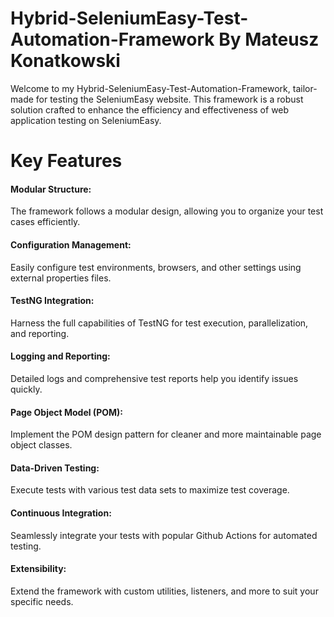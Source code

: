 
# Hybrid-SeleniumEasy-Test-Automation-Framework By Mateusz Konatkowski

Welcome to my Hybrid-SeleniumEasy-Test-Automation-Framework, tailor-made for testing the SeleniumEasy website. This framework is a robust solution crafted to enhance the efficiency and effectiveness of web application testing on SeleniumEasy.

# Key Features
 

#### Modular Structure:
The framework follows a modular design, allowing you to organize your test cases efficiently.

#### Configuration Management:
Easily configure test environments, browsers, and other settings using external properties files.

#### TestNG Integration:
Harness the full capabilities of TestNG for test execution, parallelization, and reporting.

#### Logging and Reporting:
Detailed logs and comprehensive test reports help you identify issues quickly.

#### Page Object Model (POM):
Implement the POM design pattern for cleaner and more maintainable page object classes.

#### Data-Driven Testing:
Execute tests with various test data sets to maximize test coverage.

#### Continuous Integration:
Seamlessly integrate your tests with popular Github Actions for automated testing.

#### Extensibility:
Extend the framework with custom utilities, listeners, and more to suit  your specific needs.



